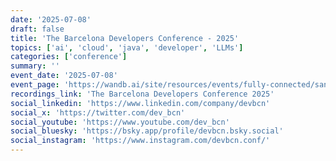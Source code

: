 ```yaml
---
date: '2025-07-08'
draft: false
title: 'The Barcelona Developers Conference - 2025'
topics: ['ai', 'cloud', 'java', 'developer', 'LLMs']
categories: ['conference']
summary: ''
event_date: '2025-07-08'
event_page: 'https://wandb.ai/site/resources/events/fully-connected/san-francisco'
recordings_link: 'The Barcelona Developers Conference 2025'
social_linkedin: 'https://www.linkedin.com/company/devbcn'
social_x: 'https://twitter.com/dev_bcn'
social_youtube: 'https://www.youtube.com/dev_bcn'
social_bluesky: 'https://bsky.app/profile/devbcn.bsky.social'
social_instagram: 'https://www.instagram.com/devbcn.conf/'
---
```



